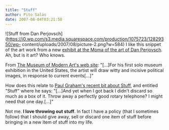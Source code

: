 ```yaml
---
title: "Stuff"
author: Pito Salas
date: 2007-08-04T03:21:58
---
```




![Stuff from Dan
Perjovsch](https://i0.wp.com/s3.media.squarespace.com/production/1075723/12829350/wp-
content/uploads/2007/08/picture-2.png?w=584) I like this snippet of the art
work from a new [exhibit at the Moma of the art of Dan
Perjovsch](<http://moma.org/exhibitions/exhibitions.php?id=3956>). Ah, but is
it art? Who knows.

From [The Museum of Modern Art's web
site](<http://moma.org/exhibitions/exhibitions.php?id=3956>): "[…]For his
first solo museum exhibition in the United States, the artist will draw witty
and incisive political images, in response to current events[…]"

How does this relate to [Paul Graham's recent bit about
Stuff](<http://www.paulgraham.com/stuff.html>), and entitled "Stuff" where he
says: "[…]And yet when I got back I didn't discard so much as a box of it.
Throw away a perfectly good rotary telephone? I might need that one day.[…]"

Not me. **I love throwing out stuff**. In fact I have a policy (that I
sometimes follow) that I should give away, sell or discard one item of stuff
before bringing in a new item of stuff into my life.


